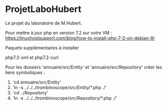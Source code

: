 # ProjetLaboHubert
Le projet du laboratoire de M.Hubert.

Pour mettre à jour php en version 7.2 sur votre VM :
https://linuxhostsupport.com/blog/how-to-install-php-7-2-on-debian-9/

Paquets supplémentaires à installer

php7.2-xml et php7.2-curl

Pour les dossiers 'annuaire/src/Entity' et 'annuaire/src/Repository' créer les liens symboliques :
1) 'cd annuaire/src/Entity'
2) 'ln -s ../../../trombinoscope/src/Entity/*.php ./'
3) 'cd ../Repository'
4) 'ln -s ../../../trombinoscope/src/Repository/*.php ./'

